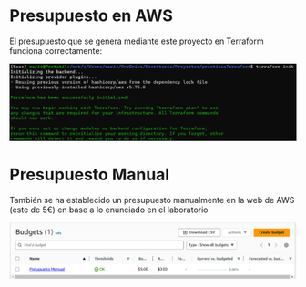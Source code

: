 # Presupuesto en AWS

El presupuesto que se genera mediante este proyecto en Terraform funciona correctamente:

![Presupuesto codificado](img/1.png)

# Presupuesto Manual

También se ha establecido un presupuesto manualmente en la web de AWS (este de 5€) en base a lo enunciado en el laboratorio

![Presupuesto manual](img/2.png)
